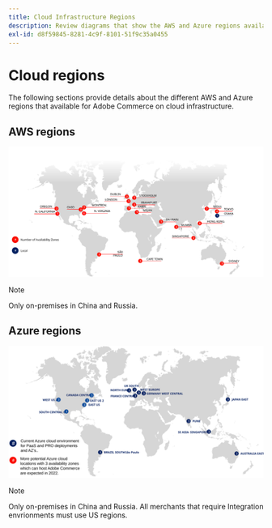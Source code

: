 ```yaml
---
title: Cloud Infrastructure Regions
description: Review diagrams that show the AWS and Azure regions available for Adobe Commerce.
exl-id: d8f59845-8281-4c9f-8101-51f9c35a0455
---
```

# Cloud regions

The following sections provide details about the different AWS and Azure regions that available for Adobe Commerce on cloud infrastructure.

## AWS regions

![Diagram showing AWS regions](../../../assets/playbooks/aws-regions.svg)

>[!NOTE]
>
> Only on-premises in China and Russia.

## Azure regions

![Diagram showing Azure regions](../../../assets/playbooks/azure-regions.svg)

>[!NOTE]
>
> Only on-premises in China and Russia. All merchants that require Integration envrionments must use US regions.
